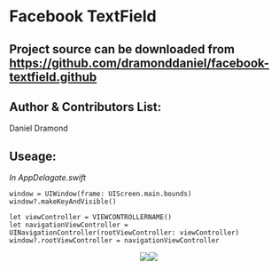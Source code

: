 Facebook TextField
==================

Project source can be downloaded from https://github.com/dramonddaniel/facebook-textfield.github
---

Author & Contributors List:
-----------
Daniel Dramond

Useage:
-----------
*In AppDelagate.swift*
```
window = UIWindow(frame: UIScreen.main.bounds)
window?.makeKeyAndVisible()

let viewController = VIEWCONTROLLERNAME()
let navigationViewController = UINavigationController(rootViewController: viewController)
window?.rootViewController = navigationViewController
```
<div style="text-align:center"><img src ="https://user-images.githubusercontent.com/19694636/31903404-e34749fc-b81f-11e7-9c53-1886106425aa.gif"><img src ="https://user-images.githubusercontent.com/19694636/31903455-0deabd6a-b820-11e7-9177-d0f74a8e3bbf.gif"></div>
